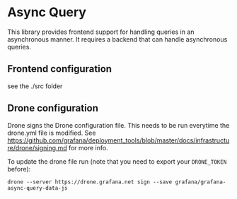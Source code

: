 # Async Query

This library provides frontend support for handling queries in an asynchronous manner. It requires a backend that can handle asynchronous queries.

## Frontend configuration

see the ./src folder

## Drone configuration

Drone signs the Drone configuration file. This needs to be run everytime the drone.yml file is modified. See https://github.com/grafana/deployment_tools/blob/master/docs/infrastructure/drone/signing.md for more info.

To update the drone file run (note that you need to export your `DRONE_TOKEN` before):

```
drone --server https://drone.grafana.net sign --save grafana/grafana-async-query-data-js
```
